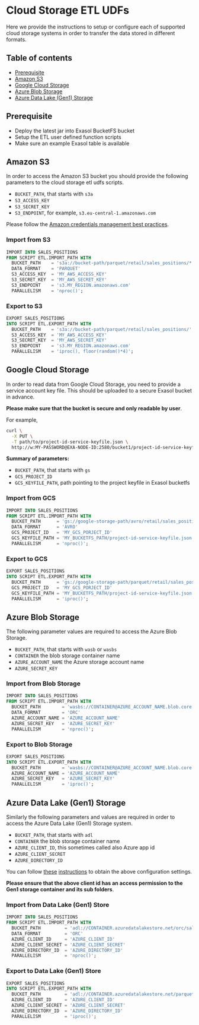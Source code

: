# Cloud Storage ETL UDFs

Here we provide the instructions to setup or configure each of supported cloud
storage systems in order to transfer the data stored in different formats.

## Table of contents

- [Prerequisite](#prerequisite)
- [Amazon S3](#amazon-s3)
- [Google Cloud Storage](#google-cloud-storage)
- [Azure Blob Storage](#azure-blob-storage)
- [Azure Data Lake (Gen1) Storage](#azure-blob-storage)

## Prerequisite

- Deploy the latest jar into Exasol BucketFS bucket
- Setup the ETL user defined function scripts
- Make sure an example Exasol table is available

## Amazon S3

In order to access the Amazon S3 bucket you should provide the following
parameters to the cloud storage etl udfs scripts.

- `BUCKET_PATH`, that starts with ``s3a``
- `S3_ACCESS_KEY`
- `S3_SECRET_KEY`
- `S3_ENDPOINT`, for example, ``s3.eu-central-1.amazonaws.com``

Please follow the [Amazon credentials management best
practices](https://docs.aws.amazon.com/general/latest/gr/aws-sec-cred-types.html).

### Import from S3

```sql
IMPORT INTO SALES_POSITIONS
FROM SCRIPT ETL.IMPORT_PATH WITH
  BUCKET_PATH    = 's3a://bucket-path/parquet/retail/sales_positions/*'
  DATA_FORMAT    = 'PARQUET'
  S3_ACCESS_KEY  = 'MY_AWS_ACCESS_KEY'
  S3_SECRET_KEY  = 'MY_AWS_SECRET_KEY'
  S3_ENDPOINT    = 's3.MY_REGION.amazonaws.com'
  PARALLELISM    = 'nproc()';
```

### Export to S3

```sql
EXPORT SALES_POSITIONS
INTO SCRIPT ETL.EXPORT_PATH WITH
  BUCKET_PATH    = 's3a://bucket-path/parquet/retail/sales_positions/'
  S3_ACCESS_KEY  = 'MY_AWS_ACCESS_KEY'
  S3_SECRET_KEY  = 'MY_AWS_SECRET_KEY'
  S3_ENDPOINT    = 's3.MY_REGION.amazonaws.com'
  PARALLELISM    = 'iproc(), floor(random()*4)';
```

## Google Cloud Storage

In order to read data from Google Cloud Storage, you need to provide a service
account key file. This should be uploaded to a secure Exasol bucket in advance.

**Please make sure that the bucket is secure and only readable by user**.

For example,

```bash
curl \
  -X PUT \
  -T path/to/project-id-service-keyfile.json \
  http://w:MY-PASSWORD@EXA-NODE-ID:2580/bucket1/project-id-service-keyfile.json
```

**Summary of parameters:**

- `BUCKET_PATH`, that starts with ``gs``
- `GCS_PROJECT_ID`
- `GCS_KEYFILE_PATH`, path pointing to the project keyfile in Exasol bucketfs

### Import from GCS

```sql
IMPORT INTO SALES_POSITIONS
FROM SCRIPT ETL.IMPORT_PATH WITH
  BUCKET_PATH      = 'gs://google-storage-path/avro/retail/sales_positions/*'
  DATA_FORMAT      = 'AVRO'
  GCS_PROJECT_ID   = 'MY_GCS_PORJECT_ID'
  GCS_KEYFILE_PATH = 'MY_BUCKETFS_PATH/project-id-service-keyfile.json'
  PARALLELISM      = 'nproc()';
```

### Export to GCS

```sql
EXPORT SALES_POSITIONS
INTO SCRIPT ETL.EXPORT_PATH WITH
  BUCKET_PATH      = 'gs://google-storage-path/parquet/retail/sales_positions/'
  GCS_PROJECT_ID   = 'MY_GCS_PORJECT_ID'
  GCS_KEYFILE_PATH = 'MY_BUCKETFS_PATH/project-id-service-keyfile.json'
  PARALLELISM      = 'iproc()';
```

## Azure Blob Storage

The following parameter values are required to access the Azure Blob Storage.

- `BUCKET_PATH`, that starts with ``wasb`` or ``wasbs``
- `CONTAINER` the blob storage container name
- `AZURE_ACCOUNT_NAME` the Azure storage account name
- `AZURE_SECRET_KEY`

### Import from Blob Storage

```sql
IMPORT INTO SALES_POSITIONS
FROM SCRIPT ETL.IMPORT_PATH WITH
  BUCKET_PATH        = 'wasbs://CONTAINER@AZURE_ACCOUNT_NAME.blob.core.windows.net/orc/sales-positions/*'
  DATA_FORMAT        = 'ORC'
  AZURE_ACCOUNT_NAME = 'AZURE_ACCOUNT_NAME'
  AZURE_SECRET_KEY   = 'AZURE_SECRET_KEY'
  PARALLELISM        = 'nproc()';
```

### Export to Blob Storage

```sql
EXPORT SALES_POSITIONS
INTO SCRIPT ETL.EXPORT_PATH WITH
  BUCKET_PATH        = 'wasbs://CONTAINER@AZURE_ACCOUNT_NAME.blob.core.windows.net/parquet/sales-positions/'
  AZURE_ACCOUNT_NAME = 'AZURE_ACCOUNT_NAME'
  AZURE_SECRET_KEY   = 'AZURE_SECRET_KEY'
  PARALLELISM        = 'iproc()';
```

## Azure Data Lake (Gen1) Storage

Similarly the following parameters and values are required in order to access
the Azure Data Lake (Gen1) Storage system.

- `BUCKET_PATH`, that starts with ``adl``
- `CONTAINER` the blob storage container name
- `AZURE_CLIENT_ID`, this sometimes called also Azure app id
- `AZURE_CLIENT_SECRET`
- `AZURE_DIRECTORY_ID`

You can follow
[these](https://docs.microsoft.com/en-us/azure/data-lake-store/data-lake-store-service-to-service-authenticate-using-active-directory)
[instructions](https://docs.microsoft.com/en-us/azure/active-directory/develop/howto-create-service-principal-portal)
to obtain the above configuration settings.

**Please ensure that the above client id has an access permission to the Gen1
storage container and its sub folders**.

### Import from Data Lake (Gen1) Store

```sql
IMPORT INTO SALES_POSITIONS
FROM SCRIPT ETL.IMPORT_PATH WITH
  BUCKET_PATH         = 'adl://CONTAINER.azuredatalakestore.net/orc/sales_positions/*'
  DATA_FORMAT         = 'ORC'
  AZURE_CLIENT_ID     = 'AZURE_CLIENT_ID'
  AZURE_CLIENT_SECRET = 'AZURE_CLIENT_SECRET'
  AZURE_DIRECTORY_ID  = 'AZURE_DIRECTORY_ID'
  PARALLELISM         = 'nproc()';
```

### Export to Data Lake (Gen1) Store

```sql
EXPORT SALES_POSITIONS
INTO SCRIPT ETL.EXPORT_PATH WITH
  BUCKET_PATH         = 'adl://CONTAINER.azuredatalakestore.net/parquet/sales_positions/'
  AZURE_CLIENT_ID     = 'AZURE_CLIENT_ID'
  AZURE_CLIENT_SECRET = 'AZURE_CLIENT_SECRET'
  AZURE_DIRECTORY_ID  = 'AZURE_DIRECTORY_ID'
  PARALLELISM         = 'iproc()';
```
